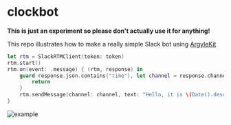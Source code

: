 # clockbot

**This is just an experiment so please don't actually use it for anything!**

This repo illustrates how to make a really simple Slack bot using [ArgyleKit](https://github.com/boundsj/ArgyleKit)

```Swift
let rtm = SlackRTMClient(token: token)
rtm.start()
rtm.on(event: .message) { (rtm, response) in
    guard response.json.contains("time"), let channel = response.channel else {
        return
    }
    rtm.sendMessage(channel: channel, text: "Hello, it is \(Date().description)")
}
```

![example](https://s3.amazonaws.com/rebounds.argyle/Screenshot+2018-06-23+16.53.11.png)
